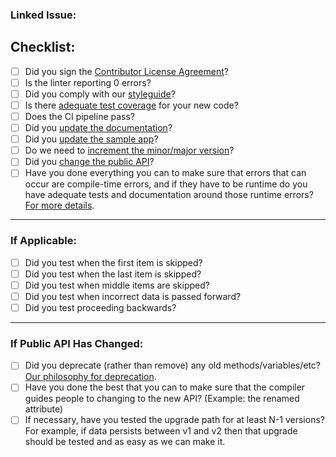 <!-- All PRs should have some kind of issue backing them. This means the community has had some opportunity to contribute ideas, or that the PR is fixing a problem that is being tracked -->
### Linked Issue: 

<!-- (See our contributing guidelines for more details) -->

<!-- Please remove any items below that may not apply to your Pull Request -->
## Checklist:
- [ ] Did you sign the [Contributor License Agreement](https://cla-assistant.io/wwt/SwiftCurrent)?
- [ ] Is the linter reporting 0 errors?
- [ ] Did you comply with our [styleguide](https://github.com/wwt/SwiftCurrent/blob/main/.github/STYLEGUIDE.md)?
- [ ] Is there [adequate test coverage](https://github.com/wwt/SwiftCurrent/blob/main/.github/CONTRIBUTING.md#test-etiquette) for your new code?
- [ ] Does the CI pipeline pass?
- [ ] Did you [update the documentation](https://github.com/wwt/SwiftCurrent/blob/main/.github/CONTRIBUTING.md#documentation)?
- [ ] Did you [update the sample app](https://github.com/wwt/SwiftCurrent/blob/main/.github/CONTRIBUTING.md#sample-app)?
- [ ] Do we need to [increment the minor/major version](https://github.com/wwt/SwiftCurrent/blob/main/.github/CONTRIBUTING.md#versioning)?
- [ ] Did you [change the public API](https://github.com/wwt/SwiftCurrent/blob/main/.github/CONTRIBUTING.md#public-api)?
- [ ] Have you done everything you can to make sure that errors that can occur are compile-time errors, and if they have to be runtime do you have adequate tests and documentation around those runtime errors? [For more details](https://github.com/wwt/SwiftCurrent/blob/main/.github/CONTRIBUTING.md#errors).

----

### If Applicable:
- [ ] Did you test when the first item is skipped?
- [ ] Did you test when the last item is skipped?
- [ ] Did you test when middle items are skipped?
- [ ] Did you test when incorrect data is passed forward?
- [ ] Did you test proceeding backwards?

----

### If Public API Has Changed:
- [ ] Did you deprecate (rather than remove) any old methods/variables/etc? [Our philosophy for deprecation](https://github.com/wwt/SwiftCurrent/blob/main/.github/CONTRIBUTING.md#deprecation).
- [ ] Have you done the best that you can to make sure that the compiler guides people to changing to the new API? (Example: the renamed attribute)
- [ ] If necessary, have you tested the upgrade path for at least N-1 versions? For example, if data persists between v1 and v2 then that upgrade should be tested and as easy as we can make it.
